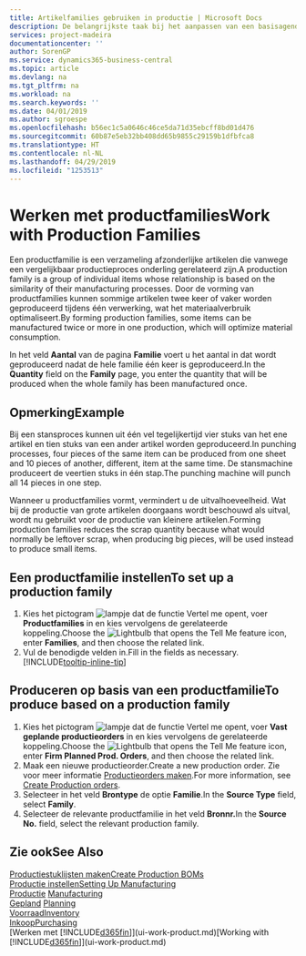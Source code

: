 ```yaml
---
title: Artikelfamilies gebruiken in productie | Microsoft Docs
description: De belangrijkste taak bij het aanpassen van een basisagenda voor uw bedrijf of voor een van uw zakelijke partners is het invoeren van wijzigingen in de statuswaarden Werkdag en Vrije dag.
services: project-madeira
documentationcenter: ''
author: SorenGP
ms.service: dynamics365-business-central
ms.topic: article
ms.devlang: na
ms.tgt_pltfrm: na
ms.workload: na
ms.search.keywords: ''
ms.date: 04/01/2019
ms.author: sgroespe
ms.openlocfilehash: b56ec1c5a0646c46ce5da71d35ebcff8bd01d476
ms.sourcegitcommit: 60b87e5eb32bb408dd65b9855c29159b1dfbfca8
ms.translationtype: HT
ms.contentlocale: nl-NL
ms.lasthandoff: 04/29/2019
ms.locfileid: "1253513"
---
```

# <a name="work-with-production-families"></a><span data-ttu-id="f1ab4-103">Werken met productfamilies</span><span class="sxs-lookup"><span data-stu-id="f1ab4-103">Work with Production Families</span></span>
<span data-ttu-id="f1ab4-104">Een productfamilie is een verzameling afzonderlijke artikelen die vanwege een vergelijkbaar productieproces onderling gerelateerd zijn.</span><span class="sxs-lookup"><span data-stu-id="f1ab4-104">A production family is a group of individual items whose relationship is based on the similarity of their manufacturing processes.</span></span> <span data-ttu-id="f1ab4-105">Door de vorming van productfamilies kunnen sommige artikelen twee keer of vaker worden geproduceerd tijdens één verwerking, wat het materiaalverbruik optimaliseert.</span><span class="sxs-lookup"><span data-stu-id="f1ab4-105">By forming production families, some items can be manufactured twice or more in one production, which will optimize material consumption.</span></span>

<span data-ttu-id="f1ab4-106">In het veld **Aantal** van de pagina **Familie** voert u het aantal in dat wordt geproduceerd nadat de hele familie één keer is geproduceerd.</span><span class="sxs-lookup"><span data-stu-id="f1ab4-106">In the **Quantity** field on the **Family** page, you enter the quantity that will be produced when the whole family has been manufactured once.</span></span>

## <a name="example"></a><span data-ttu-id="f1ab4-107">Opmerking</span><span class="sxs-lookup"><span data-stu-id="f1ab4-107">Example</span></span>
<span data-ttu-id="f1ab4-108">Bij een stansproces kunnen uit één vel tegelijkertijd vier stuks van het ene artikel en tien stuks van een ander artikel worden geproduceerd.</span><span class="sxs-lookup"><span data-stu-id="f1ab4-108">In punching processes, four pieces of the same item can be produced from one sheet and 10 pieces of another, different, item at the same time.</span></span> <span data-ttu-id="f1ab4-109">De stansmachine produceert de veertien stuks in één stap.</span><span class="sxs-lookup"><span data-stu-id="f1ab4-109">The punching machine will punch all 14 pieces in one step.</span></span>

<span data-ttu-id="f1ab4-110">Wanneer u productfamilies vormt, vermindert u de uitvalhoeveelheid. Wat bij de productie van grote artikelen doorgaans wordt beschouwd als uitval, wordt nu gebruikt voor de productie van kleinere artikelen.</span><span class="sxs-lookup"><span data-stu-id="f1ab4-110">Forming production families reduces the scrap quantity because what would normally be leftover scrap, when producing big pieces, will be used instead to produce small items.</span></span>

## <a name="to-set-up-a-production-family"></a><span data-ttu-id="f1ab4-111">Een productfamilie instellen</span><span class="sxs-lookup"><span data-stu-id="f1ab4-111">To set up a production family</span></span>
1. <span data-ttu-id="f1ab4-112">Kies het pictogram ![lampje dat de functie Vertel me opent](media/ui-search/search_small.png "Vertel me wat u wilt doen"), voer **Productfamilies** in en kies vervolgens de gerelateerde koppeling.</span><span class="sxs-lookup"><span data-stu-id="f1ab4-112">Choose the ![Lightbulb that opens the Tell Me feature](media/ui-search/search_small.png "Tell me what you want to do") icon, enter **Families**, and then choose the related link.</span></span>
2. <span data-ttu-id="f1ab4-113">Vul de benodigde velden in.</span><span class="sxs-lookup"><span data-stu-id="f1ab4-113">Fill in the fields as necessary.</span></span> [!INCLUDE[tooltip-inline-tip](includes/tooltip-inline-tip_md.md)]

## <a name="to-produce-based-on-a-production-family"></a><span data-ttu-id="f1ab4-114">Produceren op basis van een productfamilie</span><span class="sxs-lookup"><span data-stu-id="f1ab4-114">To produce based on a production family</span></span>
1. <span data-ttu-id="f1ab4-115">Kies het pictogram ![lampje dat de functie Vertel me opent](media/ui-search/search_small.png "Vertel me wat u wilt doen"), voer **Vast geplande productieorders** in en kies vervolgens de gerelateerde koppeling.</span><span class="sxs-lookup"><span data-stu-id="f1ab4-115">Choose the ![Lightbulb that opens the Tell Me feature](media/ui-search/search_small.png "Tell me what you want to do") icon, enter **Firm Planned Prod. Orders**, and then choose the related link.</span></span>
2. <span data-ttu-id="f1ab4-116">Maak een nieuwe productieorder.</span><span class="sxs-lookup"><span data-stu-id="f1ab4-116">Create a new production order.</span></span> <span data-ttu-id="f1ab4-117">Zie voor meer informatie [Productieorders maken](production-how-to-create-production-orders.md).</span><span class="sxs-lookup"><span data-stu-id="f1ab4-117">For more information, see [Create Production orders](production-how-to-create-production-orders.md).</span></span>
3. <span data-ttu-id="f1ab4-118">Selecteer in het veld **Brontype** de optie **Familie**.</span><span class="sxs-lookup"><span data-stu-id="f1ab4-118">In the **Source Type** field, select **Family**.</span></span>  
4. <span data-ttu-id="f1ab4-119">Selecteer de relevante productfamilie in het veld **Bronnr.**</span><span class="sxs-lookup"><span data-stu-id="f1ab4-119">In the **Source No.** field, select the relevant production family.</span></span>

## <a name="see-also"></a><span data-ttu-id="f1ab4-120">Zie ook</span><span class="sxs-lookup"><span data-stu-id="f1ab4-120">See Also</span></span>
[<span data-ttu-id="f1ab4-121">Productiestuklijsten maken</span><span class="sxs-lookup"><span data-stu-id="f1ab4-121">Create Production BOMs</span></span>](production-how-to-create-production-boms.md)  
[<span data-ttu-id="f1ab4-122">Productie instellen</span><span class="sxs-lookup"><span data-stu-id="f1ab4-122">Setting Up Manufacturing</span></span>](production-configure-production-processes.md)  
<span data-ttu-id="f1ab4-123">[Productie](production-manage-manufacturing.md)  </span><span class="sxs-lookup"><span data-stu-id="f1ab4-123">[Manufacturing](production-manage-manufacturing.md)  </span></span>  
<span data-ttu-id="f1ab4-124">[Gepland](production-planning.md) </span><span class="sxs-lookup"><span data-stu-id="f1ab4-124">[Planning](production-planning.md) </span></span>  
[<span data-ttu-id="f1ab4-125">Voorraad</span><span class="sxs-lookup"><span data-stu-id="f1ab4-125">Inventory</span></span>](inventory-manage-inventory.md)  
[<span data-ttu-id="f1ab4-126">Inkoop</span><span class="sxs-lookup"><span data-stu-id="f1ab4-126">Purchasing</span></span>](purchasing-manage-purchasing.md)  
<span data-ttu-id="f1ab4-127">[Werken met [!INCLUDE[d365fin](includes/d365fin_md.md)]](ui-work-product.md)</span><span class="sxs-lookup"><span data-stu-id="f1ab4-127">[Working with [!INCLUDE[d365fin](includes/d365fin_md.md)]](ui-work-product.md)</span></span>
